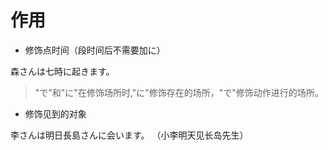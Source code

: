 # 作用

* 修饰点时间（段时间后不需要加に）

森さんは七時に起きます。

> "で"和"に"在修饰场所时,"に"修饰存在的场所，"で"修饰动作进行的场所。

* 修饰见到的对象

李さんは明日長島さんに会います。
（小李明天见长岛先生）

